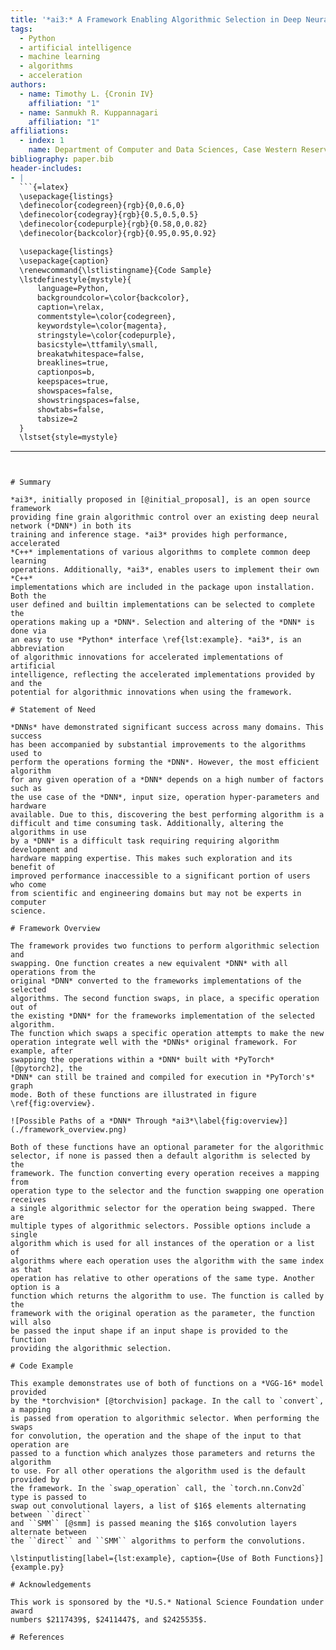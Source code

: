 ```yaml
---
title: '*ai3:* A Framework Enabling Algorithmic Selection in Deep Neural Networks'
tags:
  - Python
  - artificial intelligence
  - machine learning
  - algorithms
  - acceleration
authors:
  - name: Timothy L. {Cronin IV}
    affiliation: "1"
  - name: Sanmukh R. Kuppannagari
    affiliation: "1"
affiliations:
  - index: 1
    name: Department of Computer and Data Sciences, Case Western Reserve University
bibliography: paper.bib
header-includes:
- |
  ```{=latex}
  \usepackage{listings}
  \definecolor{codegreen}{rgb}{0,0.6,0}
  \definecolor{codegray}{rgb}{0.5,0.5,0.5}
  \definecolor{codepurple}{rgb}{0.58,0,0.82}
  \definecolor{backcolor}{rgb}{0.95,0.95,0.92}

  \usepackage{listings}
  \usepackage{caption}
  \renewcommand{\lstlistingname}{Code Sample}
  \lstdefinestyle{mystyle}{
      language=Python,
      backgroundcolor=\color{backcolor},
      caption=\relax,
      commentstyle=\color{codegreen},
      keywordstyle=\color{magenta},
      stringstyle=\color{codepurple},
      basicstyle=\ttfamily\small,
      breakatwhitespace=false,
      breaklines=true,
      captionpos=b,
      keepspaces=true,
      showspaces=false,
      showstringspaces=false,
      showtabs=false,
      tabsize=2
  }
  \lstset{style=mystyle}
  ```
---
```


# Summary

*ai3*, initially proposed in [@initial_proposal], is an open source framework
providing fine grain algorithmic control over an existing deep neural network (*DNN*) in both its
training and inference stage. *ai3* provides high performance, accelerated
*C++* implementations of various algorithms to complete common deep learning
operations. Additionally, *ai3*, enables users to implement their own *C++*
implementations which are included in the package upon installation. Both the
user defined and builtin implementations can be selected to complete the
operations making up a *DNN*. Selection and altering of the *DNN* is done via
an easy to use *Python* interface \ref{lst:example}. *ai3*, is an abbreviation
of algorithmic innovations for accelerated implementations of artificial
intelligence, reflecting the accelerated implementations provided by and the
potential for algorithmic innovations when using the framework.

# Statement of Need

*DNNs* have demonstrated significant success across many domains. This success
has been accompanied by substantial improvements to the algorithms used to
perform the operations forming the *DNN*. However, the most efficient algorithm
for any given operation of a *DNN* depends on a high number of factors such as
the use case of the *DNN*, input size, operation hyper-parameters and hardware
available. Due to this, discovering the best performing algorithm is a
difficult and time consuming task. Additionally, altering the algorithms in use
by a *DNN* is a difficult task requiring requiring algorithm development and
hardware mapping expertise. This makes such exploration and its benefit of
improved performance inaccessible to a significant portion of users who come
from scientific and engineering domains but may not be experts in computer
science.

# Framework Overview

The framework provides two functions to perform algorithmic selection and
swapping. One function creates a new equivalent *DNN* with all operations from the
original *DNN* converted to the frameworks implementations of the selected
algorithms. The second function swaps, in place, a specific operation out of
the existing *DNN* for the frameworks implementation of the selected algorithm.
The function which swaps a specific operation attempts to make the new
operation integrate well with the *DNNs* original framework. For example, after
swapping the operations within a *DNN* built with *PyTorch* [@pytorch2], the
*DNN* can still be trained and compiled for execution in *PyTorch's* graph
mode. Both of these functions are illustrated in figure \ref{fig:overview}.

![Possible Paths of a *DNN* Through *ai3*\label{fig:overview}](./framework_overview.png)

Both of these functions have an optional parameter for the algorithmic
selector, if none is passed then a default algorithm is selected by the
framework. The function converting every operation receives a mapping from
operation type to the selector and the function swapping one operation receives
a single algorithmic selector for the operation being swapped. There are
multiple types of algorithmic selectors. Possible options include a single
algorithm which is used for all instances of the operation or a list of
algorithms where each operation uses the algorithm with the same index as that
operation has relative to other operations of the same type. Another option is a
function which returns the algorithm to use. The function is called by the
framework with the original operation as the parameter, the function will also
be passed the input shape if an input shape is provided to the function
providing the algorithmic selection.

# Code Example

This example demonstrates use of both of functions on a *VGG-16* model provided
by the *torchvision* [@torchvision] package. In the call to `convert`, a mapping
is passed from operation to algorithmic selector. When performing the swaps
for convolution, the operation and the shape of the input to that operation are
passed to a function which analyzes those parameters and returns the algorithm
to use. For all other operations the algorithm used is the default provided by
the framework. In the `swap_operation` call, the `torch.nn.Conv2d` type is passed to
swap out convolutional layers, a list of $16$ elements alternating between ``direct``
and ``SMM`` [@smm] is passed meaning the $16$ convolution layers alternate between
the ``direct`` and ``SMM`` algorithms to perform the convolutions.

\lstinputlisting[label={lst:example}, caption={Use of Both Functions}]{example.py}

# Acknowledgements

This work is sponsored by the *U.S.* National Science Foundation under award
numbers $2117439$, $2411447$, and $2425535$.

# References
